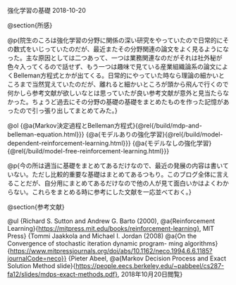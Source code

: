 強化学習の基礎
2018-10-20

@section{所感}

@p{院生のころは強化学習の分野に関係の深い研究をやっていたので日常的にその数式をいじっていたのだが、最近またその分野関連の論文をよく見るようになった。主な原因としては二つあって、一つは業務関連なのだがそれは社外秘が色々入ってくるので話せず、もう一つは趣味で見ている産業組織論系の論文によくBelleman方程式とかが出てくる。日常的にやっていた時なら理論の細かいところまで当然覚えていたのだが、離れると細かいところが頭から飛んで行くので何かしら参考文献が欲しいなとは思っていたが良い参考文献が意外と見当たらなかった。ちょうど過去にその分野の基礎の基礎をまとめたものを作った記憶があったので引っ張り出してまとめてみた。}

@ol
  {@a{Markov決定過程とBelleman方程式}{@rel{/build/mdp-and-belleman-equation.html}}}
  {@a{モデルありの強化学習}{@rel{/build/model-dependent-reinforcement-learning.html}}}
  {@a{モデルなしの強化学習}{@rel{/build/model-free-reinforcement-learning.html}}}

@p{今の所は適当に基礎をまとめてあるだけなので、最近の発展の内容は書いていない。ただし比較的重要な基礎はまとめてあるつもり。このブログ全体に言えることだが、自分用にまとめてあるだけなので他の人が見て面白いかはよくわからない。これらをまとめる時に参考にした文献を一応並べておく。}

@section{参考文献}

@ul
  {Richard S. Sutton and Andrew G. Barto (2000), @a{Reinforcement Learning}{https://mitpress.mit.edu/books/reinforcement-learning}, MIT Press}
  {Tommi Jaakkola and Michael I. Jordan (2008) @a{On the Convergence of stochastic iteration dynamic program- ming algorithms}{https://www.mitpressjournals.org/doi/abs/10.1162/neco.1994.6.6.1185?journalCode=neco}}
  {Pieter Abeel, @a{Markov Decision Process and Exact Solution Method slide}{https://people.eecs.berkeley.edu/~pabbeel/cs287-fa12/slides/mdps-exact-methods.pdf}, 2018年10月20日閲覧}